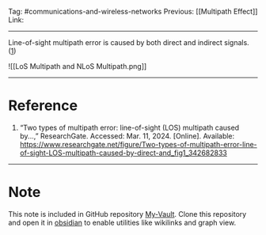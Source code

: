 Tag: #communications-and-wireless-networks 
Previous: [[Multipath Effect]]
Link: 

---

Line-of-sight multipath error is caused by both direct and indirect signals. (<u>1</u>)

![[LoS Multipath and NLoS Multipath.png]]

---

# Reference

1. “Two types of multipath error: line-of-sight (LOS) multipath caused by...,” ResearchGate. Accessed: Mar. 11, 2024. [Online]. Available: https://www.researchgate.net/figure/Two-types-of-multipath-error-line-of-sight-LOS-multipath-caused-by-direct-and_fig1_342682833

---

# Note

This note is included in GitHub repository [My-Vault](https://github.com/LittleD3092/My-Vault.git). Clone this repository and open it in [obsidian](https://obsidian.md/) to enable utilities like wikilinks and graph view.